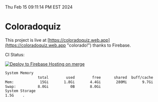 Thu Feb 15 09:11:14 PM EST 2024

# Coloradoquiz


This project is live at [https://coloradoquiz.web.app](https://coloradoquiz.web.app "colorado!") thanks to Firebase.

CI Status: 

[![Deploy to Firebase Hosting on merge](https://github.com/teamkushal/coloradoquiz/actions/workflows/firebase-hosting-merge.yml/badge.svg)](https://github.com/teamkushal/coloradoquiz/actions/workflows/firebase-hosting-merge.yml)

```bash
System Memory
               total        used        free      shared  buff/cache   available
Mem:            15Gi       1.8Gi       4.4Gi       280Mi       9.7Gi        13Gi
Swap:          8.0Gi          0B       8.0Gi
System Storage
1.5G	.
```
